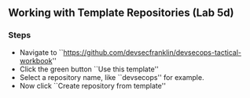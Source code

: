 ## Working with Template Repositories (Lab 5d)

### Steps

* Navigate to ``https://github.com/devsecfranklin/devsecops-tactical-workbook''
* Click the green button ``Use this template''
* Select a repository name, like ``devsecops'' for example.
* Now click ``Create repository from template''
